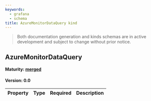 ```yaml
---
keywords:
  - grafana
  - schema
title: AzureMonitorDataQuery kind
---
```

> Both documentation generation and kinds schemas are in active development and subject to change without prior notice.

## AzureMonitorDataQuery

#### Maturity: [merged](../../../maturity/#merged)
#### Version: 0.0



| Property | Type | Required | Description |
|----------|------|----------|-------------|


